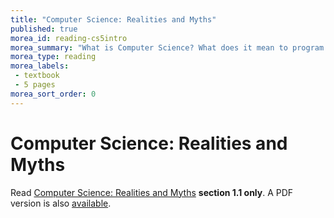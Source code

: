 ```yaml
---
title: "Computer Science: Realities and Myths"
published: true
morea_id: reading-cs5intro
morea_summary: "What is Computer Science? What does it mean to program an algorithm?"
morea_type: reading
morea_labels:
 - textbook
 - 5 pages
morea_sort_order: 0
---
```

# Computer Science: Realities and Myths

Read [Computer Science: Realities and Myths](http://www.cs.hmc.edu/csforall/Introduction/Introduction.html#what-is-computer-science) **section 1.1 only**. A PDF version is also [available](/materials/cs5book.pdf).